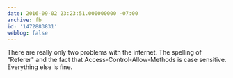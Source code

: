 ```yaml
---
date: 2016-09-02 23:23:51.000000000 -07:00
archive: fb
id: '1472883831'
weblog: false
---
```


There are really only two problems with the internet. The spelling of "Referer" and the fact that Access-Control-Allow-Methods is case sensitive. Everything else is fine.
